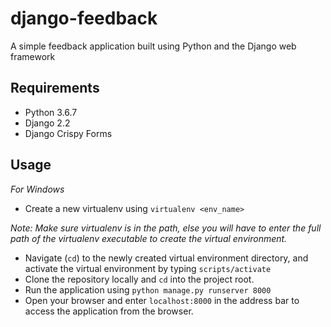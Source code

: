 # django-feedback
A simple feedback application built using Python and the Django web framework

## Requirements
- Python 3.6.7
- Django 2.2
- Django Crispy Forms

## Usage
_For Windows_
- Create a new virtualenv using `virtualenv <env_name>`

_Note: Make sure virtualenv is in the path, else you will have to enter the full path of the virtualenv executable to create the virtual environment._

- Navigate (`cd`) to the newly created virtual environment directory, and activate the virtual environment by typing `scripts/activate`
- Clone the repository locally and `cd` into the project root.
- Run the application using `python manage.py runserver 8000`
- Open your browser and enter `localhost:8000` in the address bar to access the application from the browser.
